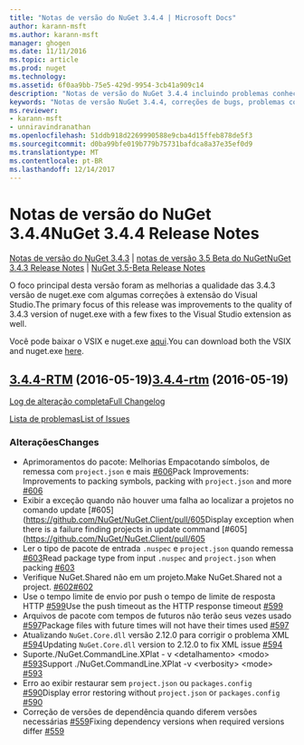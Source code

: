 ```yaml
---
title: "Notas de versão do NuGet 3.4.4 | Microsoft Docs"
author: karann-msft
ms.author: karann-msft
manager: ghogen
ms.date: 11/11/2016
ms.topic: article
ms.prod: nuget
ms.technology: 
ms.assetid: 6f0aa9bb-75e5-429d-9954-3cb41a909c14
description: "Notas de versão do NuGet 3.4.4 incluindo problemas conhecidos, correções de bug, recursos adicionados e DCRs."
keywords: "Notas de versão NuGet 3.4.4, correções de bugs, problemas conhecidos, adicionaram recursos, DCRs"
ms.reviewer:
- karann-msft
- unniravindranathan
ms.openlocfilehash: 51ddb918d2269990588e9cba4d15ffeb878de5f3
ms.sourcegitcommit: d0ba99bfe019b779b75731bafdca8a37e35ef0d9
ms.translationtype: MT
ms.contentlocale: pt-BR
ms.lasthandoff: 12/14/2017
---
```

# <a name="nuget-344-release-notes"></a><span data-ttu-id="7df02-104">Notas de versão do NuGet 3.4.4</span><span class="sxs-lookup"><span data-stu-id="7df02-104">NuGet 3.4.4 Release Notes</span></span>

<span data-ttu-id="7df02-105">[Notas de versão do NuGet 3.4.3](../release-notes/nuget-3.4.3.md) | [notas de versão 3.5 Beta do NuGet](../release-notes/nuget-3.5-Beta.md)</span><span class="sxs-lookup"><span data-stu-id="7df02-105">[NuGet 3.4.3 Release Notes](../release-notes/nuget-3.4.3.md) | [NuGet 3.5-Beta Release Notes](../release-notes/nuget-3.5-Beta.md)</span></span>

<span data-ttu-id="7df02-106">O foco principal desta versão foram as melhorias a qualidade das 3.4.3 versão de nuget.exe com algumas correções à extensão do Visual Studio.</span><span class="sxs-lookup"><span data-stu-id="7df02-106">The primary focus of this release was improvements to the quality of 3.4.3 version of nuget.exe with a few fixes to the Visual Studio extension as well.</span></span>

<span data-ttu-id="7df02-107">Você pode baixar o VSIX e nuget.exe [aqui](https://dist.nuget.org/index.html).</span><span class="sxs-lookup"><span data-stu-id="7df02-107">You can download both the VSIX and nuget.exe [here](https://dist.nuget.org/index.html).</span></span>

## <a name="344-rtmhttpsgithubcomnugetnugetclienttree344-rtm-2016-05-19"></a><span data-ttu-id="7df02-108">[3.4.4-RTM](https://github.com/NuGet/NuGet.Client/tree/3.4.4-rtm) (2016-05-19)</span><span class="sxs-lookup"><span data-stu-id="7df02-108">[3.4.4-rtm](https://github.com/NuGet/NuGet.Client/tree/3.4.4-rtm) (2016-05-19)</span></span>

[<span data-ttu-id="7df02-109">Log de alteração completa</span><span class="sxs-lookup"><span data-stu-id="7df02-109">Full Changelog</span></span>](https://github.com/NuGet/NuGet.Client/compare/3.5.0-beta-final...3.4.4-rtm)

[<span data-ttu-id="7df02-110">Lista de problemas</span><span class="sxs-lookup"><span data-stu-id="7df02-110">List of Issues</span></span>](https://github.com/NuGet/Home/issues?q=is%3Aissue+milestone%3A3.4.4+is%3Aclosed)

### <a name="changes"></a><span data-ttu-id="7df02-111">Alterações</span><span class="sxs-lookup"><span data-stu-id="7df02-111">Changes</span></span>

- <span data-ttu-id="7df02-112">Aprimoramentos do pacote: Melhorias Empacotando símbolos, de remessa com `project.json` e mais [ \#606](https://github.com/NuGet/NuGet.Client/pull/606)</span><span class="sxs-lookup"><span data-stu-id="7df02-112">Pack Improvements: Improvements to packing symbols, packing with `project.json` and more [\#606](https://github.com/NuGet/NuGet.Client/pull/606)</span></span>
- <span data-ttu-id="7df02-113">Exibir a exceção quando não houver uma falha ao localizar a projetos no comando update [\#605] (https://github.com/NuGet/NuGet.Client/pull/605</span><span class="sxs-lookup"><span data-stu-id="7df02-113">Display exception when there is a failure finding projects in update command [\#605](https://github.com/NuGet/NuGet.Client/pull/605</span></span>
- <span data-ttu-id="7df02-114">Ler o tipo de pacote de entrada `.nuspec` e `project.json` quando remessa [ \#603](https://github.com/NuGet/NuGet.Client/pull/603)</span><span class="sxs-lookup"><span data-stu-id="7df02-114">Read package type from input `.nuspec` and `project.json` when packing [\#603](https://github.com/NuGet/NuGet.Client/pull/603)</span></span>
- <span data-ttu-id="7df02-115">Verifique NuGet.Shared não em um projeto.</span><span class="sxs-lookup"><span data-stu-id="7df02-115">Make NuGet.Shared not a project.</span></span> [<span data-ttu-id="7df02-116">\#602</span><span class="sxs-lookup"><span data-stu-id="7df02-116">\#602</span></span>](https://github.com/NuGet/NuGet.Client/pull/602)
- <span data-ttu-id="7df02-117">Use o tempo limite de envio por push o tempo de limite de resposta HTTP [ \#599](https://github.com/NuGet/NuGet.Client/pull/599)</span><span class="sxs-lookup"><span data-stu-id="7df02-117">Use the push timeout as the HTTP response timeout [\#599](https://github.com/NuGet/NuGet.Client/pull/599)</span></span>
- <span data-ttu-id="7df02-118">Arquivos de pacote com tempos de futuros não terão seus vezes usado [ \#597](https://github.com/NuGet/NuGet.Client/pull/597)</span><span class="sxs-lookup"><span data-stu-id="7df02-118">Package files with future times will not have their times used [\#597](https://github.com/NuGet/NuGet.Client/pull/597)</span></span>
- <span data-ttu-id="7df02-119">Atualizando `NuGet.Core.dll` versão 2.12.0 para corrigir o problema XML [ \#594](https://github.com/NuGet/NuGet.Client/pull/594)</span><span class="sxs-lookup"><span data-stu-id="7df02-119">Updating `NuGet.Core.dll` version to 2.12.0 to fix XML issue [\#594](https://github.com/NuGet/NuGet.Client/pull/594)</span></span>
- <span data-ttu-id="7df02-120">Suporte./NuGet.CommandLine.XPlat - v \<detalhamento\> \<modo\> [ \#593](https://github.com/NuGet/NuGet.Client/pull/593)</span><span class="sxs-lookup"><span data-stu-id="7df02-120">Support ./NuGet.CommandLine.XPlat -v \<verbosity\> \<mode\> [\#593](https://github.com/NuGet/NuGet.Client/pull/593)</span></span>
- <span data-ttu-id="7df02-121">Erro ao exibir restaurar sem `project.json` ou `packages.config` [ \#590](https://github.com/NuGet/NuGet.Client/pull/590)</span><span class="sxs-lookup"><span data-stu-id="7df02-121">Display error restoring without `project.json` or `packages.config` [\#590](https://github.com/NuGet/NuGet.Client/pull/590)</span></span>
- <span data-ttu-id="7df02-122">Correção de versões de dependência quando diferem versões necessárias [ \#559](https://github.com/NuGet/NuGet.Client/pull/559)</span><span class="sxs-lookup"><span data-stu-id="7df02-122">Fixing dependency versions when required versions differ [\#559](https://github.com/NuGet/NuGet.Client/pull/559)</span></span>